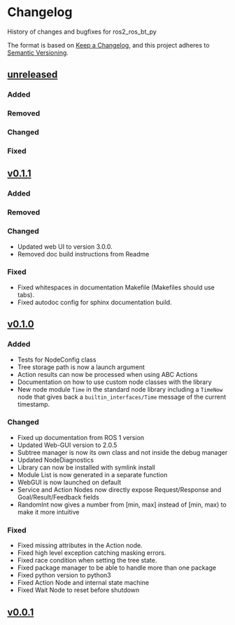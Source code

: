# Changelog

History of changes and bugfixes for ros2_ros_bt_py

The format is based on [Keep a Changelog](https://keepachangelog.com/en/1.1.0/),
and this project adheres to [Semantic Versioning](https://semver.org/spec/v2.0.0.html).

## [unreleased]

### Added

### Removed

### Changed

### Fixed

[unreleased]: https://github.com/fzi-forschungszentrum-informatik/ros2_ros_bt_py/compare/v0.1.1...main

## [v0.1.1]

### Added

### Removed

### Changed

- Updated web UI to version 3.0.0.
- Removed doc build instructions from Readme

### Fixed

- Fixed whitespaces in documentation Makefile (Makefiles should use tabs).
- Fixed autodoc config for sphinx documentation build.

[v0.1.1]: https://github.com/fzi-forschungszentrum-informatik/ros2_ros_bt_py/compare/v0.1.0...v0.1.1

## [v0.1.0]

### Added

- Tests for NodeConfig class
- Tree storage path is now a launch argument
- Action results can now be processed when using ABC Actions
- Documentation on how to use custom node classes with the library
- New node module `Time` in the standard node library including a `TimeNow` node that gives back a
  `builtin_interfaces/Time` message of the current timestamp.

### Changed

- Fixed up documentation from ROS 1 version
- Updated Web-GUI version to 2.0.5
- Subtree manager is now its own class and not inside the debug manager
- Updated NodeDiagnostics
- Library can now be installed with symlink install
- Module List is now generated in a separate function
- WebGUI is now launched on default
- Service and Action Nodes now directly expose Request/Response and Goal/Result/Feedback fields
- RandomInt now gives a number from [min, max] instead of [min, max) to make it more intuitive

### Fixed

- Fixed missing attributes in the Action node.
- Fixed high level exception catching masking errors.
- Fixed race condition when setting the tree state.
- Fixed package manager to be able to handle more than one package
- Fixed python version to python3
- Fixed Action Node and internal state machine
- Fixed Wait Node to reset before shutdown

[v0.1.0]: https://github.com/fzi-forschungszentrum-informatik/ros2_ros_bt_py/compare/v0.0.1...v0.1.0

## [v0.0.1]

[v0.0.1]: https://github.com/fzi-forschungszentrum-informatik/ros2_ros_bt_py/releases/tag/v0.0.1
<!---
## [vx.x.x] - YYYY-MM-DD

### Added

- Put all Additions to the repository in here

### Changed

- Put all Changes in existing functionality here

### Deprecated

- Put all soon-to-be removed features here

### Removed

- Put all removed features here

### Fixed

- Put bugfixes here

[vx.x.x]: https://github.com/fzi-forschungszentrum-informatik/ros2_ros_bt_py/compare/OLDTAG...NEWTAG
-->
